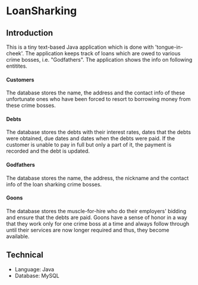 # LoanSharking

## Introduction

This is a tiny text-based Java application which is done with 'tongue-in-cheek'. The application keeps track of loans which are owed to various crime bosses, i.e. "Godfathers". The application shows the info on following entitites.

#### Customers

The database stores the name, the address and the contact info of these unfortunate ones who have been forced to resort to borrowing money from these crime bosses.

#### Debts

The database stores the debts with their interest rates, dates that the debts were obtained, due dates and dates when the debts were paid. If the customer is unable to pay in full but only a part of it, the payment is recorded and the debt is updated.

#### Godfathers

The database stores the name, the address, the nickname and the contact info of the loan sharking crime bosses.

#### Goons

The database stores the muscle-for-hire who do their employers' bidding and ensure that the debts are paid. Goons have a sense of honor in a way that they work only for one crime boss at a time and always follow through until their services are now longer required and thus, they become available.

## Technical

* Language: Java
* Database: MySQL
